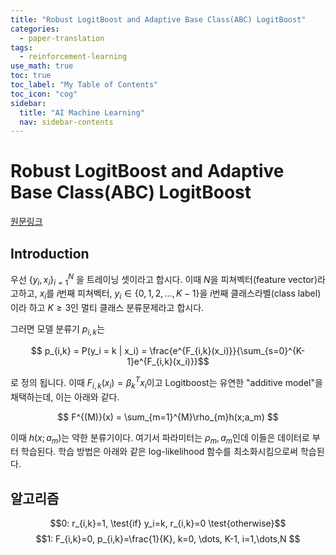 ```yaml
---
title: "Robust LogitBoost and Adaptive Base Class(ABC) LogitBoost" 
categories:
  - paper-translation
tags:
  - reinforcement-learning
use_math: true
toc: true
toc_label: "My Table of Contents"
toc_icon: "cog"
sidebar:
  title: "AI Machine Learning"
  nav: sidebar-contents
---
```


# Robust LogitBoost and Adaptive Base Class(ABC) LogitBoost

[원문링크](https://arxiv.org/ftp/arxiv/papers/1203/1203.3491.pdf)

## Introduction

우선 $\{ y_i, x_i \}_{i=1}^{N}$ 을 트레이닝 셋이라고 합시다. 이때 $N$을 피쳐벡터(feature vector)라고하고, 
$x_i$를 $i$번째 피쳐벡터, $y_i \in \{ 0,1,2,\dots, K-1\}$을 $i$번째 클래스라벨(class label)이라 하고 $K \geq 3$인 멀티 클래스 분류문제라고 합시다.

그러면 모델 분류기 $p_{i,k}$는 

$$ p_{i,k} = P(y_i = k | x_i) = \frac{e^{F_{i,k}(x_i)}}{\sum_{s=0}^{K-1}e^{F_{i,k}(x_i)}}$$

로 정의 됩니다. 이때 $F_{i,k}(x_i) = \beta_{k}^{T}x_{i}$이고 Logitboost는 유연한 "additive model"을 채택하는데, 이는 아래와 같다.

$$ F^{(M)}(x) = \sum_{m=1}^{M}\rho_{m}h(x;a_m) $$

이때 $h(x;a_m)$는 약한 분류기이다. 여기서 파라미터는 $\rho_m, a_m$인데 이들은 데이터로 부터 학습된다. 
학습 방법은 아래와 같은 log-likelihood 함수를 최소화시킴으로써 학습된다. 

## 알고리즘

$$0: r_{i,k}=1, \test{if} y_i=k, r_{i,k}=0 \test{otherwise}$$
$$1: F_{i,k}=0, p_{i,k}=\frac{1}{K}, k=0, \dots, K-1, i=1,\dots,N $$


